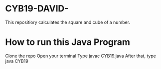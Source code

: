 # CYB19-DAVID-
This repositiory calculates the square and cube of a number.

# How to run this Java Program
Clone the repo
Open your terminal
Type javac CYB19.java
After that, type java CYB19
